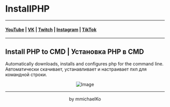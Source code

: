 # InstallPHP
***
#### [YouTube](https://YouTube.com/mmichaelKo) | [VK](https://VK.com/id180544766) | [Twitch](https://Twitch.tv/mmichaelKo) | [Instagram](https://Instagram.com/mmichaelKo) | [TikTok](https://TikTok.com/@mmichaelko)
***
## Install PHP to CMD | Установка PHP в CMD
Automatically downloads, installs and configures php for the command line.  
Автоматически скачивает, устанавливает и настраивает пхп для командной строки.

<div align="center">
<img alt="Image" src="https://github.com/mmichaelKo/InstallPHP/blob/main/Image.png"/>

***
by mmichaelKo
